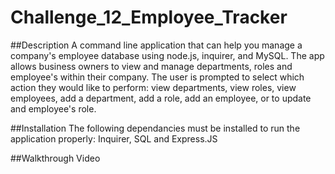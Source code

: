# Challenge_12_Employee_Tracker

##Description
A command line application that can help you manage a company's employee database using node.js, inquirer, and MySQL. The app allows business owners to view and manage departments, roles and employee's within their company. The user is prompted to select which action they would like to perform: view departments, view roles, view employees, add a department, add a role, add an employee, or to update and employee's role. 

##Installation
The following dependancies must be installed to run the application properly: Inquirer, SQL and Express.JS

##Walkthrough Video
